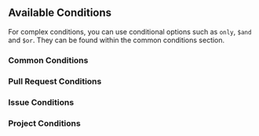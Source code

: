 <!-- @format -->

## Available Conditions

For complex conditions, you can use conditional options such as `only`, `$and` and `$or`. They can be found within the common conditions section.

### Common Conditions

<!-- #include util/*.md -->

### Pull Request Conditions

<!-- #include pr/*.md -->

### Issue Conditions

<!-- #include issue/*.md -->

### Project Conditions

<!-- #include project/*.md -->
